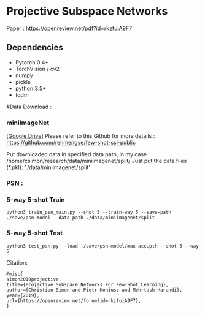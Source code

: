 # Projective Subspace Networks
Paper : https://openreview.net/pdf?id=rkzfuiA9F7


## Dependencies
* Pytorch 0.4+
* TorchVision / cv2
* numpy
* pickle
* python 3.5+
* tqdm


#Data Download : 

### miniImageNet
[[Google Drive](https://drive.google.com/open?id=16V_ZlkW4SsnNDtnGmaBRq2OoPmUOc5mY)]
Please refer to this Github for more details : https://github.com/renmengye/few-shot-ssl-public

Put downloaded data in specified data path, in my case : /home/csimon/research/data/miniimagenet/split/
Just put the data files (*.pkl): './data/miniimagenet/split'

### PSN : 

### 5-way 5-shot Train
`python3 train_psn_main.py --shot 5 --train-way 5 --save-path ./save/psn-model --data-path ./data/miniimagenet/split`

### 5-way 5-shot Test
`python3 test_psn.py --load ./save/psn-model/max-acc.pth --shot 5 --way 5`


Citation:

```
@misc{
simon2019projective,
title={Projective Subspace Networks For Few-Shot Learning},
author={Christian Simon and Piotr Koniusz and Mehrtash Harandi},
year={2019},
url={https://openreview.net/forum?id=rkzfuiA9F7},
}
 ```


